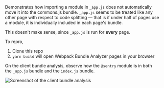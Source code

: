 Demonstrates how importing a module in `_app.js` does not automatically move it into the commons.js bundle. `_app.js` seems to be treated like any other page with respect to code splitting — that is if under half of pages use a module, it is individually included in each page's bundle.

This doesn't make sense, since `_app.js` is run for **every** page.

To repro,

1. Clone this repo
2. `yarn build` will open Webpack Bundle Analyzer pages in your browser

On the client bundle analysis, observe how the `@sentry` module is in both the `_app.js` bundle and the `index.js` bundle.

![Screenshot of the client bundle analysis](https://user-images.githubusercontent.com/709153/64366907-0d9a3a00-cfcc-11e9-8bc6-4ad5a2db4af0.png)
